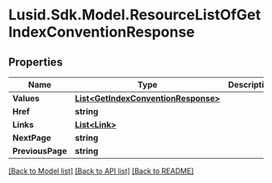 # Lusid.Sdk.Model.ResourceListOfGetIndexConventionResponse

## Properties

Name | Type | Description | Notes
------------ | ------------- | ------------- | -------------
**Values** | [**List&lt;GetIndexConventionResponse&gt;**](GetIndexConventionResponse.md) |  | 
**Href** | **string** |  | [optional] 
**Links** | [**List&lt;Link&gt;**](Link.md) |  | [optional] 
**NextPage** | **string** |  | [optional] 
**PreviousPage** | **string** |  | [optional] 

[[Back to Model list]](../README.md#documentation-for-models) [[Back to API list]](../README.md#documentation-for-api-endpoints) [[Back to README]](../README.md)

